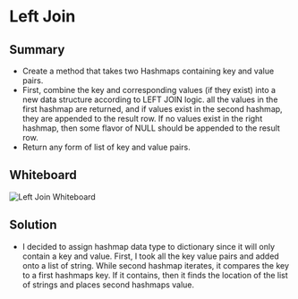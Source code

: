 # Left Join

## Summary
- Create a method that takes two Hashmaps containing key and value pairs. 
- First, combine the key and corresponding values (if they exist) into a new data structure according to LEFT JOIN logic.
 all the values in the first hashmap are returned, and if values exist in the second hashmap, they are appended to the result row. 
 If no values exist in the right hashmap, then some flavor of NULL should be appended to the result row.
- Return any form of list of key and value pairs.


## Whiteboard
![Left Join Whiteboard](../../../assets/LeftJoinWhiteboard.jpg)


## Solution
- I decided to assign hashmap data type to dictionary since it will only contain a key and value. First, I took all the key value pairs
and added onto a list of string. While second hashmap iterates, it compares the key to a first hashmaps key. If it contains, then it finds 
the location of the list of strings and places second hashmaps value.
